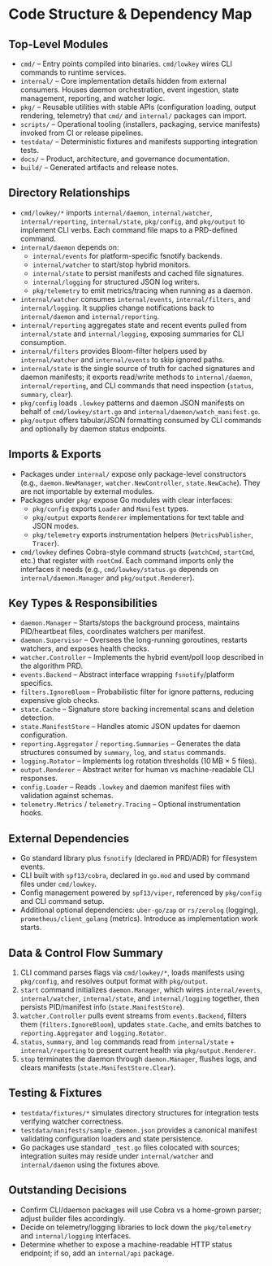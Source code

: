 # Code Structure & Dependency Map

## Top-Level Modules
- `cmd/` – Entry points compiled into binaries. `cmd/lowkey` wires CLI commands to runtime services.
- `internal/` – Core implementation details hidden from external consumers. Houses daemon orchestration, event ingestion, state management, reporting, and watcher logic.
- `pkg/` – Reusable utilities with stable APIs (configuration loading, output rendering, telemetry) that `cmd/` and `internal/` packages can import.
- `scripts/` – Operational tooling (installers, packaging, service manifests) invoked from CI or release pipelines.
- `testdata/` – Deterministic fixtures and manifests supporting integration tests.
- `docs/` – Product, architecture, and governance documentation.
- `build/` – Generated artifacts and release notes.

## Directory Relationships
- `cmd/lowkey/*` imports `internal/daemon`, `internal/watcher`, `internal/reporting`, `internal/state`, `pkg/config`, and `pkg/output` to implement CLI verbs. Each command file maps to a PRD-defined command.
- `internal/daemon` depends on:
  - `internal/events` for platform-specific fsnotify backends.
  - `internal/watcher` to start/stop hybrid monitors.
  - `internal/state` to persist manifests and cached file signatures.
  - `internal/logging` for structured JSON log writers.
  - `pkg/telemetry` to emit metrics/tracing when running as a daemon.
- `internal/watcher` consumes `internal/events`, `internal/filters`, and `internal/logging`. It supplies change notifications back to `internal/daemon` and `internal/reporting`.
- `internal/reporting` aggregates state and recent events pulled from `internal/state` and `internal/logging`, exposing summaries for CLI consumption.
- `internal/filters` provides Bloom-filter helpers used by `internal/watcher` and `internal/events` to skip ignored paths.
- `internal/state` is the single source of truth for cached signatures and daemon manifests; it exports read/write methods to `internal/daemon`, `internal/reporting`, and CLI commands that need inspection (`status`, `summary`, `clear`).
- `pkg/config` loads `.lowkey` patterns and daemon JSON manifests on behalf of `cmd/lowkey/start.go` and `internal/daemon/watch_manifest.go`.
- `pkg/output` offers tabular/JSON formatting consumed by CLI commands and optionally by daemon status endpoints.

## Imports & Exports
- Packages under `internal/` expose only package-level constructors (e.g., `daemon.NewManager`, `watcher.NewController`, `state.NewCache`). They are not importable by external modules.
- Packages under `pkg/` expose Go modules with clear interfaces:
  - `pkg/config` exports `Loader` and `Manifest` types.
  - `pkg/output` exports `Renderer` implementations for text table and JSON modes.
  - `pkg/telemetry` exports instrumentation helpers (`MetricsPublisher`, `Tracer`).
- `cmd/lowkey` defines Cobra-style command structs (`watchCmd`, `startCmd`, etc.) that register with `rootCmd`. Each command imports only the interfaces it needs (e.g., `cmd/lowkey/status.go` depends on `internal/daemon.Manager` and `pkg/output.Renderer`).

## Key Types & Responsibilities
- `daemon.Manager` – Starts/stops the background process, maintains PID/heartbeat files, coordinates watchers per manifest.
- `daemon.Supervisor` – Oversees the long-running goroutines, restarts watchers, and exposes health checks.
- `watcher.Controller` – Implements the hybrid event/poll loop described in the algorithm PRD.
- `events.Backend` – Abstract interface wrapping `fsnotify`/platform specifics.
- `filters.IgnoreBloom` – Probabilistic filter for ignore patterns, reducing expensive glob checks.
- `state.Cache` – Signature store backing incremental scans and deletion detection.
- `state.ManifestStore` – Handles atomic JSON updates for daemon configuration.
- `reporting.Aggregator` / `reporting.Summaries` – Generates the data structures consumed by `summary`, `log`, and `status` commands.
- `logging.Rotator` – Implements log rotation thresholds (10 MB × 5 files).
- `output.Renderer` – Abstract writer for human vs machine-readable CLI responses.
- `config.Loader` – Reads `.lowkey` and daemon manifest files with validation against schemas.
- `telemetry.Metrics` / `telemetry.Tracing` – Optional instrumentation hooks.

## External Dependencies
- Go standard library plus `fsnotify` (declared in PRD/ADR) for filesystem events.
- CLI built with `spf13/cobra`, declared in `go.mod` and used by command files under `cmd/lowkey`.
- Config management powered by `spf13/viper`, referenced by `pkg/config` and CLI command setup.
- Additional optional dependencies: `uber-go/zap` or `rs/zerolog` (logging), `prometheus/client_golang` (metrics). Introduce as implementation work starts.

## Data & Control Flow Summary
1. CLI command parses flags via `cmd/lowkey/*`, loads manifests using `pkg/config`, and resolves output format with `pkg/output`.
2. `start` command initializes `daemon.Manager`, which wires `internal/events`, `internal/watcher`, `internal/state`, and `internal/logging` together, then persists PID/manifest info (`state.ManifestStore`).
3. `watcher.Controller` pulls event streams from `events.Backend`, filters them (`filters.IgnoreBloom`), updates `state.Cache`, and emits batches to `reporting.Aggregator` and `logging.Rotator`.
4. `status`, `summary`, and `log` commands read from `internal/state` + `internal/reporting` to present current health via `pkg/output.Renderer`.
5. `stop` terminates the daemon through `daemon.Manager`, flushes logs, and clears manifests (`state.ManifestStore.Clear`).

## Testing & Fixtures
- `testdata/fixtures/*` simulates directory structures for integration tests verifying watcher correctness.
- `testdata/manifests/sample_daemon.json` provides a canonical manifest validating configuration loaders and state persistence.
- Go packages use standard `_test.go` files colocated with sources; integration suites may reside under `internal/watcher` and `internal/daemon` using the fixtures above.

## Outstanding Decisions
- Confirm CLI/daemon packages will use Cobra vs a home-grown parser; adjust builder files accordingly.
- Decide on telemetry/logging libraries to lock down the `pkg/telemetry` and `internal/logging` interfaces.
- Determine whether to expose a machine-readable HTTP status endpoint; if so, add an `internal/api` package.
